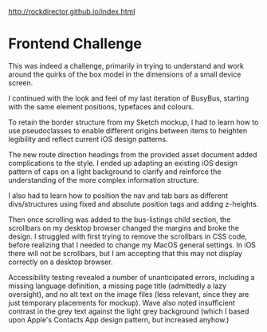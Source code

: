

http://rockdirector.github.io/index.html


# Frontend Challenge

This was indeed a challenge, primarily in trying to understand and work around the quirks of the box model in the dimensions of a small device screen.

I continued with the look and feel of my last iteration of BusyBus, starting with the same element positions, typefaces and colours.

To retain the border structure from my Sketch mockup, I had to learn how to use pseudoclasses to enable different origins between items to heighten legibility and reflect current iOS design patterns.

The new route direction headings from the provided asset document added complications to the style. I ended up adapting an existing iOS design pattern of caps on a light background to clarify and reinforce the understanding of the more complex information structure.

I also had to learn how to position the nav and tab bars as different divs/structures using fixed and absolute position tags and adding z-heights.

Then once scrolling was added to the bus-listings child section, the scrollbars on my desktop browser changed the margins and broke the design. I struggled with first trying to remove the scrollbars in CSS code, before realizing that I needed to change my MacOS general settings. In iOS there will not be scrollbars, but I am accepting that this may not display correctly on a desktop browser.

Accessibility testing revealed a number of unanticipated errors, including a missing language definition, a missing page title (admittedly a lazy oversight), and no alt text on the image files (less relevant, since they are just temporary placements for mockup). Wave also noted insufficient contrast in the grey text against the light grey background (which I based upon Apple's Contacts App design pattern, but increased anyhow.)
